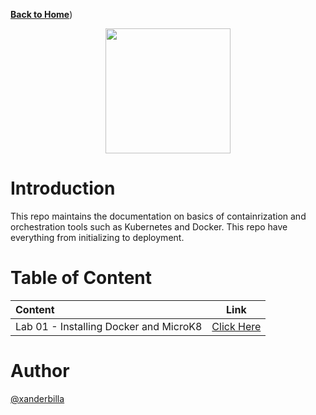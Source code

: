 [**Back to Home**](https://github.com/xanderbilla/ExamPrep-AWS/blob/main/README.md))

<center>
<img src='https://i.pinimg.com/originals/4a/41/7d/4a417d1f8cab870d4e93498ae1ae2d21.png' height=200/>
</center>

# Introduction

This repo maintains the documentation on basics of containrization and orchestration tools such as Kubernetes and Docker. This repo have everything from initializing to deployment.  

# Table of Content


| Content                           | Link                                                        | 
| :-------------------------------- |  :--------------------------------------------------------: | 
| Lab 01 - Installing Docker and MicroK8 | [Click Here](https://github.com/xanderbilla/ExamPrep-AWS/blob/main/__Docs/K8s/pages/K8s_L01_Installing_Prequisite.md)|


# Author

[@xanderbilla](https://github.com/xanderbilla)